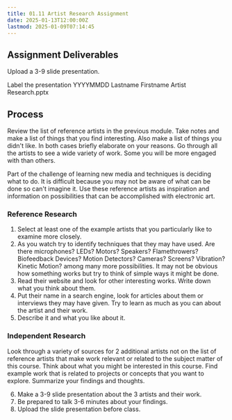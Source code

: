 ```yaml
---
title: 01.11 Artist Research Assignment
date: 2025-01-13T12:00:00Z
lastmod: 2025-01-09T07:14:45
---
```


## Assignment Deliverables

Upload a 3-9 slide presentation.

Label the presentation YYYYMMDD Lastname Firstname Artist Research.pptx

## Process

Review the list of reference artists in the previous module. Take notes and make a list of things that you find interesting. Also make a list of things you didn't like. In both cases briefly elaborate on your reasons. Go through all the artists to see a wide variety of work. Some you will be more engaged with than others.

Part of the challenge of learning new media and techniques is deciding what to do. It is difficult because you may not be aware of what can be done so can't imagine it. Use these reference artists as inspiration and information on possibilities that can be accomplished with electronic art.

### Reference Research

1. Select at least one of the example artists that you particularly like to examine more closely.
2. As you watch try to identify techniques that they may have used. Are there microphones? LEDs? Motors? Speakers? Flamethrowers? Biofeedback Devices? Motion Detectors? Cameras? Screens? Vibration? Kinetic Motion? among many more possibilities. It may not be obvious how something works but try to think of simple ways it might be done.
3. Read their website and look for other interesting works. Write down what you think about them.
4. Put their name in a search engine, look for articles about them or interviews they may have given. Try to learn as much as you can about the artist and their work.
5. Describe it and what you like about it.

### Independent Research

Look through a variety of sources for 2 additional artists not on the list of reference artists that make work relevant or related to the subject matter of this course. Think about what you might be interested in this course. Find example work that is related to projects or concepts that you want to explore. Summarize your findings and thoughts.

6. Make a 3-9 slide presentation about the 3 artists and their work.
7. Be prepared to talk 3-6 minutes about your findings.
8. Upload the slide presentation before class.
